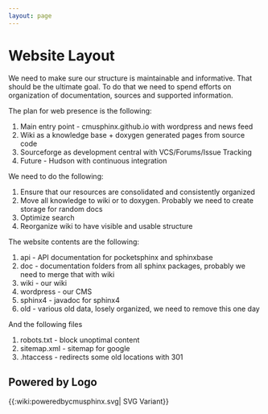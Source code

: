 ```yaml
---
layout: page 
---
```

# Website Layout

We need to make sure our structure is maintainable and informative. That should 
be the ultimate goal. 
To do that we need to spend efforts on organization of documentation, sources 
and supported information.

The plan for web presence is the following:

 1.  Main entry point - cmusphinx.github.io with wordpress and news feed
 2.  Wiki as a knowledge base + doxygen generated pages from source code
 3.  Sourceforge as development central with VCS/Forums/Issue Tracking
 4.  Future - Hudson with continuous integration

We need to do the following:

 1.  Ensure that our resources are consolidated and consistently organized
 2.  Move all knowledge to wiki or to doxygen. Probably we need to create 
storage for random docs
 3.  Optimize search
 4.  Reorganize wiki to have visible and usable structure

The website contents are the following:

 1.  api - API documentation for pocketsphinx and sphinxbase
 2.  doc - documentation folders from all sphinx packages, probably we need to 
merge that with wiki
 3.  wiki - our wiki
 4.  wordpress - our CMS
 5.  sphinx4 - javadoc for sphinx4
 6.  old - various old data, losely organized, we need to remove this one day

And the following files 

 1.  robots.txt - block unoptimal content
 2.  sitemap.xml - sitemap for google
 3.  .htaccess - redirects some old locations with 301

## Powered by Logo

{{:wiki:poweredbycmusphinx.svg| SVG Variant}}


